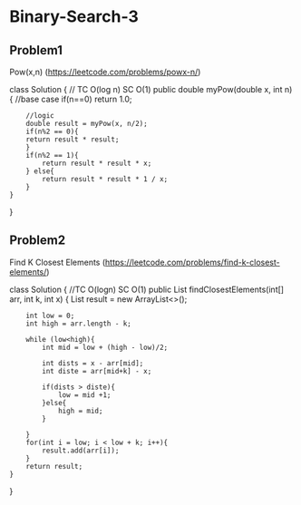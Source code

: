 # Binary-Search-3

## Problem1 
Pow(x,n) (https://leetcode.com/problems/powx-n/)

class Solution {
    // TC O(log n) SC O(1)
    public double myPow(double x, int n) {
        //base case
        if(n==0) return 1.0;
        
        //logic
        double result = myPow(x, n/2);
        if(n%2 == 0){
        return result * result;
        }
        if(n%2 == 1){
            return result * result * x;
        } else{
            return result * result * 1 / x;
        }
    }
}

## Problem2 
Find K Closest Elements (https://leetcode.com/problems/find-k-closest-elements/)

class Solution {
    //TC O(logn) SC O(1)
    public List<Integer> findClosestElements(int[] arr, int k, int x) {
        List<Integer> result = new ArrayList<>();
        
        int low = 0;
        int high = arr.length - k;
        
        while (low<high){
            int mid = low + (high - low)/2;
            
            int dists = x - arr[mid];
            int diste = arr[mid+k] - x;
            
            if(dists > diste){
                low = mid +1;
            }else{
                high = mid;
            }
        
        }
        for(int i = low; i < low + k; i++){
            result.add(arr[i]);
        }
        return result;
    }
}



